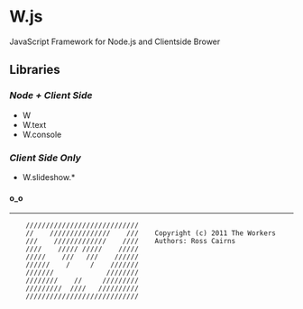 # W.js

JavaScript Framework for Node.js and Clientside Brower

## Libraries

### _Node + Client Side_

* W 
* W.text
* W.console

### _Client Side Only_

* W.slideshow.*


#### o_o

-------------

		////////////////////////////    
		//    ///////////////    ///    Copyright (c) 2011 The Workers
		///    /////////////    ////    Authors: Ross Cairns                                    
		////    ///// /////    /////                                               
		/////    ///   ///    //////                                              
		//////    /     /    ///////                                                
		///////             ////////                                                
		////////    //     /////////                                                
		/////////  ////   //////////                                                
		////////////////////////////